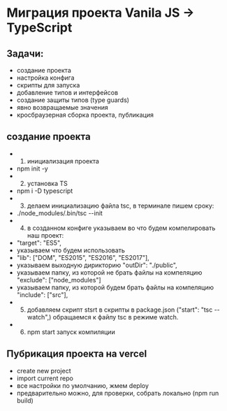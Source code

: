 # Миграция проекта Vanila JS -> TypeScript

## Задачи:
- создание проекта
- настройка конфига
- скрипты для запуска
- добавление типов и интерфейсов
- создание защиты типов (type guards)
- явно возвращаемые значения
- кросбраузерная сборка проекта, публикация

## создание проекта
- 1. инициализация проекта
- npm init -y
- 2. установка TS
- npm i -D typescript
- 3. делаем инициализацию файла tsc, в терминале пишем сроку: 
- ./node_modules/.bin/tsc --init
- 4. в созданном конфиге указываем во что будем компелировать наш проект:
- "target": "ES5",
- указываем что будем использовать
- "lib": ["DOM", "ES2015", "ES2016", "ES2017"],
- указываем выходную дирикторию "outDir": "./public",
- указываем папку, из которой не брать файлы на компеляцию "exclude": ["node_modules"]
- указываем папку, из которой будем брать файлы на компеляцию "include": ["src"],
- 5. добавляем скрипт stsrt в скрипты в package.json ("start": "tsc --watch",) обращаемся к файлу tsc в режиме watch.
- 6. npm start запуск компиляции

## Пубрикация проекта на vercel
- create new project
- import current repo
- все настройки по умолчанию, жмем deploy
- предварительно можно, для проверки, собрать локально (npm run build)
